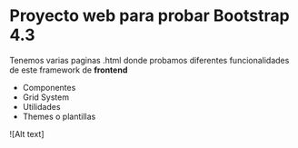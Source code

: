 # Proyecto web para probar Bootstrap 4.3

Tenemos varias paginas .html donde probamos diferentes funcionalidades de este framework de **frontend**

- Componentes
- Grid System
- Utilidades
- Themes o plantillas

![Alt text]
